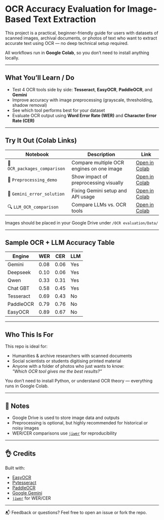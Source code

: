 # OCR Accuracy Evaluation for Image-Based Text Extraction

This project is a practical, beginner-friendly guide for users with datasets of scanned images, archival documents, or photos of text who want to extract accurate text using OCR — no deep technical setup required.

All workflows run in **Google Colab**, so you don’t need to install anything locally.

---

##  What You’ll Learn / Do

- Test 4 OCR tools side by side: **Tesseract**, **EasyOCR**, **PaddleOCR**, and **Gemini**
- Improve accuracy with image preprocessing (grayscale, thresholding, shadow removal)
- See which tool performs best for your dataset
- Evaluate OCR output using **Word Error Rate (WER)** and **Character Error Rate (CER)**

---

## Try It Out (Colab Links)

| Notebook                        | Description                                  | Link                                                                 |
|----------------------------------|----------------------------------------------|----------------------------------------------------------------------|
| 🧪 `OCR_packages_comparison`     | Compare multiple OCR engines on one image    | [Open in Colab](https://colab.research.google.com/drive/1XZEeED3dpC1I8RFKbuBM8u_Fj3ubvlce?usp=sharing) |
| 📅 `Preprocessing_demo`          | Show impact of preprocessing visually        | [Open in Colab](https://colab.research.google.com/drive/19uHXxZeSgFFP2cyhGbLQU4MeBjq0wAcg?usp=sharing) |
| 🤖 `Gemini_error_solution`       | Fixing Gemini setup and API usage            | [Open in Colab](https://colab.research.google.com/drive/15y3SyS0RqmygtxHQT24ghG0L59gZjix8?usp=sharing) |
| 🔍 `LLM_OCR_comparison`          | Compare LLMs vs. OCR tools                   | [Open in Colab](https://colab.research.google.com/drive/1f-9GX1nC2egqaZxmCIdFMkNXifL9FchB?usp=sharing) |


Images should be placed in your Google Drive under `/OCR evaluation/Data/`

---


## Sample OCR + LLM Accuracy Table

| Engine     | WER   | CER   | LLM  |
|------------|-------|-------|------|
| Gemini     | 0.08  | 0.06  | Yes  |
| Deepseek   | 0.10  | 0.06  | Yes  |
| Qwen       | 0.33  | 0.31  | Yes  |
| Chat GBT   | 0.58  | 0.45  | Yes  |
| Tesseract  | 0.69  | 0.43  | No   |
| PaddleOCR  | 0.79  | 0.76  | No   |
| EasyOCR    | 0.89  | 0.67  | No   |


---

## Who This Is For

This repo is ideal for:
-  Humanities & archive researchers with scanned documents
-  Social scientists or students digitising printed material
-  Anyone with a folder of photos who just wants to know:  
  *"Which OCR tool gives me the best results?"*

You don’t need to install Python, or understand OCR theory — everything runs in Google Colab.

---

## 📌 Notes

- Google Drive is used to store image data and outputs
- Preprocessing is optional, but highly recommended for historical or noisy images
- WER/CER comparisons use [`jiwer`](https://github.com/jitsi/jiwer) for reproducibility

---

## 👌 Credits

Built with:
- [EasyOCR](https://github.com/JaidedAI/EasyOCR)
- [Pytesseract](https://github.com/madmaze/pytesseract)
- [PaddleOCR](https://github.com/PaddlePaddle/PaddleOCR)
- [Google Gemini](https://makersuite.google.com/)
- [`jiwer`](https://github.com/jitsi/jiwer) for WER/CER

---

📬 Feedback or questions? Feel free to open an issue or fork the repo.

